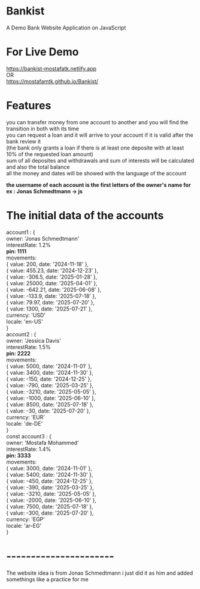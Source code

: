 # Bankist
A Demo Bank Website Application on JavaScript

# For Live Demo 
https://bankist-mostafatk.netlify.app <br>
OR <br>
https://mostafamtk.github.io/Bankist/

# Features
you can transfer money from one account to another and you will find the transition in both with its time <br/>
you can request a loan and it will arrive to your account if it is valid after the bank review it <br/>
(the bank only grants a loan if there is at least one deposite with at least 10% of the requested loan amount) <br/>
sum of all deposites and withdrawals and sum of interests will be calculated and also the total balance  <br/>
all the money and dates will be showed with the language of the account <br/>


**the username of each account is the first letters of the owner's name for ex : Jonas Schmedtmann -> js**

# The initial data of the accounts 
account1 : { <br/>
  owner: 'Jonas Schmedtmann' <br/>
  interestRate: 1.2% <br/>
  **pin: 1111**<br/>
  movements: <br/>
    { value: 200, date: '2024-11-18' }, <br/>
    { value: 455.23, date: '2024-12-23' }, <br/>
    { value: -306.5, date: '2025-01-28' }, <br/>
    { value: 25000, date: '2025-04-01' }, <br/>
    { value: -642.21, date: '2025-06-08' }, <br/>
    { value: -133.9, date: '2025-07-18' }, <br/>
    { value: 79.97, date: '2025-07-20' }, <br/>
    { value: 1300, date: '2025-07-21' }, <br/>
    currency: 'USD' <br/>
    locale: 'en-US' <br/>
} <br/>
account2 : { <br/>
  owner: 'Jessica Davis' <br/>
  interestRate: 1.5% <br/>
  **pin: 2222** <br/>
  movements: <br/>
    { value: 5000, date: '2024-11-01' }, <br/>
    { value: 3400, date: '2024-11-30' }, <br/>
    { value: -150, date: '2024-12-25' }, <br/>
    { value: -790, date: '2025-03-25' }, <br/>
    { value: -3210, date: '2025-05-05' }, <br/>
    { value: -1000, date: '2025-06-10' }, <br/>
    { value: 8500, date: '2025-07-18' }, <br/>
    { value: -30, date: '2025-07-20' }, <br/>
  currency: 'EUR' <br/>
  locale: 'de-DE' <br/>
} <br/>
const account3 : { <br/>
  owner: 'Mostafa Mohammed' <br/>
  interestRate: 1.4% <br/>
  **pin: 3333** <br/>
  movements: <br/>
    { value: 3000, date: '2024-11-01' }, <br/>
    { value: 5400, date: '2024-11-30' }, <br/>
    { value: -450, date: '2024-12-25' }, <br/>
    { value: -390, date: '2025-03-25' }, <br/>
    { value: -3210, date: '2025-05-05' }, <br/>
    { value: -2000, date: '2025-06-10' }, <br/>
    { value: 7500, date: '2025-07-18' }, <br/>
    { value: -300, date: '2025-07-20' }, <br/>
  currency: 'EGP' <br/>
  locale: 'ar-EG' <br/>
}

# ----------------------
The website idea is from Jonas Schmedtmann i just did it as him and added somethings like a practice for me 
